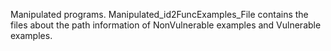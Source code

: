 Manipulated programs. 
Manipulated_id2FuncExamples_File contains the files about the path information of NonVulnerable examples and Vulnerable examples.
